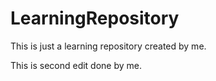 # LearningRepository
This is just a learning repository created by me.

This is second edit done by me.
